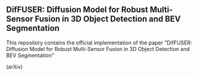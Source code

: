 ## DifFUSER: Diffusion Model for Robust Multi-Sensor Fusion in 3D Object Detection and BEV Segmentation
This repository contains the official implementation of the paper "DifFUSER: Diffusion Model for Robust Multi-Sensor Fusion in 3D Object Detection and BEV Segmentation" 

[//]: # ([[arXiv]&#40;https://arxiv.org/abs/2109.03894&#41;] )

(arXiv)
